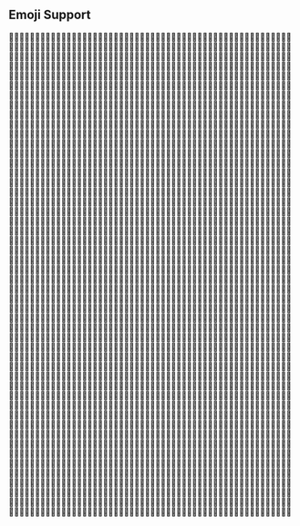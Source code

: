 



## Emoji Support

🤡🤡🤡🤡🤡🤡🤡🤡🤡🤡🤡🤡🤡🤡🤡🤡🤡🤡🤡🤡🤡🤡🤡🤡🤡🤡🤡🤡🤡🤡🤡🤡🤡🤡🤡🤡🤡🤡🤡🤡🤡🤡🤡🤡🤡🤡🤡🤡🤡🤡🤡🤡🤡🤡🤡🤡🤡🤡🤡🤡🤡🤡🤡🤡🤡🤡🤡🤡🤡🤡🤡🤡🤡🤡🤡🤡🤡🤡🤡🤡🤡🤡🤡🤡🤡🤡🤡🤡🤡🤡🤡🤡🤡🤡🤡🤡🤡🤡🤡🤡🤡🤡🤡🤡🤡🤡🤡🤡🤡🤡🤡🤡🤡🤡🤡🤡🤡🤡🤡🤡🤡🤡🤡🤡🤡🤡🤡🤡🤡🤡🤡🤡🤡🤡🤡🤡🤡🤡🤡🤡🤡🤡🤡🤡🤡🤡🤡🤡🤡🤡🤡🤡🤡🤡🤡🤡🤡🤡🤡🤡🤡🤡🤡🤡🤡🤡🤡🤡🤡🤡🤡🤡🤡🤡🤡🤡🤡🤡🤡🤡🤡🤡🤡🤡🤡🤡🤡🤡🤡🤡🤡🤡🤡🤡🤡🤡🤡🤡🤡🤡🤡🤡🤡🤡🤡🤡🤡🤡🤡🤡🤡🤡🤡🤡🤡🤡🤡🤡🤡🤡🤡🤡🤡🤡🤡🤡🤡🤡🤡🤡🤡🤡🤡🤡🤡🤡🤡🤡🤡🤡🤡🤡🤡🤡🤡🤡🤡🤡🤡🤡🤡🤡🤡🤡🤡🤡🤡🤡🤡🤡🤡🤡🤡🤡🤡🤡🤡🤡🤡🤡🤡🤡🤡🤡🤡🤡🤡🤡🤡🤡🤡🤡🤡🤡🤡🤡🤡🤡🤡🤡🤡🤡🤡🤡🤡🤡🤡🤡🤡🤡🤡🤡🤡🤡🤡🤡🤡🤡🤡🤡🤡🤡🤡🤡🤡🤡🤡🤡🤡🤡🤡🤡🤡🤡🤡🤡🤡🤡🤡🤡🤡🤡🤡🤡🤡🤡🤡🤡🤡🤡🤡🤡🤡🤡🤡🤡🤡🤡🤡🤡🤡🤡🤡🤡🤡🤡🤡🤡🤡🤡🤡🤡🤡🤡🤡🤡🤡🤡🤡🤡🤡🤡🤡🤡🤡🤡🤡🤡🤡🤡🤡🤡🤡🤡🤡🤡🤡🤡🤡🤡🤡🤡🤡🤡🤡🤡🤡🤡🤡🤡🤡🤡🤡🤡🤡🤡🤡🤡🤡🤡🤡🤡🤡🤡🤡🤡🤡🤡🤡🤡🤡🤡🤡🤡🤡🤡🤡🤡🤡🤡🤡🤡🤡🤡🤡🤡🤡🤡🤡🤡🤡🤡🤡🤡🤡🤡🤡🤡🤡🤡🤡🤡🤡🤡🤡🤡🤡🤡🤡🤡🤡🤡🤡🤡🤡🤡🤡🤡🤡🤡🤡🤡🤡🤡🤡🤡🤡🤡🤡🤡🤡🤡🤡🤡🤡🤡🤡🤡🤡🤡🤡🤡🤡🤡🤡🤡🤡🤡🤡🤡🤡🤡🤡🤡🤡🤡🤡🤡🤡🤡🤡🤡🤡🤡🤡🤡🤡🤡🤡🤡🤡🤡🤡🤡🤡🤡🤡🤡🤡🤡🤡🤡🤡🤡🤡🤡🤡🤡🤡🤡🤡🤡🤡🤡🤡🤡🤡🤡🤡🤡🤡🤡🤡🤡🤡🤡🤡🤡🤡🤡🤡🤡🤡🤡🤡🤡🤡🤡🤡🤡🤡🤡🤡🤡🤡🤡🤡🤡🤡🤡🤡🤡🤡🤡🤡🤡🤡🤡🤡🤡🤡🤡🤡🤡🤡🤡🤡🤡🤡🤡🤡🤡🤡🤡🤡🤡🤡🤡🤡🤡🤡🤡🤡🤡🤡🤡🤡🤡🤡🤡🤡🤡🤡🤡🤡🤡🤡🤡🤡🤡🤡🤡🤡🤡🤡🤡🤡🤡🤡🤡🤡🤡🤡🤡🤡🤡🤡🤡🤡🤡🤡🤡🤡🤡🤡🤡🤡🤡🤡🤡🤡🤡🤡🤡🤡🤡🤡🤡🤡🤡🤡🤡🤡🤡🤡🤡🤡🤡🤡🤡🤡🤡🤡🤡🤡🤡🤡🤡🤡🤡🤡🤡🤡🤡🤡🤡🤡🤡🤡🤡🤡🤡🤡🤡🤡🤡🤡🤡🤡🤡🤡🤡🤡🤡🤡🤡🤡🤡🤡🤡🤡🤡🤡🤡🤡🤡🤡🤡🤡🤡🤡🤡🤡🤡🤡🤡🤡🤡🤡🤡🤡🤡🤡🤡🤡🤡🤡🤡🤡🤡🤡🤡🤡🤡🤡🤡🤡🤡🤡🤡🤡🤡🤡🤡🤡🤡🤡🤡🤡🤡🤡🤡🤡🤡🤡🤡🤡🤡🤡🤡🤡🤡🤡🤡🤡🤡🤡🤡🤡🤡🤡🤡🤡🤡🤡🤡🤡🤡🤡🤡🤡🤡🤡🤡🤡🤡🤡🤡🤡🤡🤡🤡🤡🤡🤡🤡🤡🤡🤡🤡🤡🤡🤡🤡🤡🤡🤡🤡🤡🤡🤡🤡🤡🤡🤡🤡🤡🤡🤡🤡🤡🤡🤡🤡🤡🤡🤡🤡🤡🤡🤡🤡🤡🤡🤡🤡🤡🤡🤡🤡🤡🤡🤡🤡🤡🤡🤡🤡🤡🤡🤡🤡🤡🤡🤡🤡🤡🤡🤡🤡🤡🤡🤡🤡🤡🤡🤡🤡🤡🤡🤡🤡🤡🤡🤡🤡🤡🤡🤡🤡🤡🤡🤡🤡🤡🤡🤡🤡🤡🤡🤡🤡🤡🤡🤡🤡🤡🤡🤡🤡🤡🤡🤡🤡🤡🤡🤡🤡🤡🤡🤡🤡🤡🤡🤡🤡🤡🤡🤡🤡🤡🤡🤡🤡🤡🤡🤡🤡🤡🤡🤡🤡🤡🤡🤡🤡🤡🤡🤡🤡🤡🤡🤡🤡🤡🤡🤡🤡🤡🤡🤡🤡🤡🤡🤡🤡🤡🤡🤡🤡🤡🤡🤡🤡🤡🤡🤡🤡🤡🤡🤡🤡🤡🤡🤡🤡🤡🤡🤡🤡🤡🤡🤡🤡🤡🤡🤡🤡🤡🤡🤡🤡🤡🤡🤡🤡🤡🤡🤡🤡🤡🤡🤡🤡🤡🤡🤡🤡🤡🤡🤡🤡🤡🤡🤡🤡🤡🤡🤡🤡🤡🤡🤡🤡🤡🤡🤡🤡🤡🤡🤡🤡🤡🤡🤡🤡🤡🤡🤡🤡🤡🤡🤡🤡🤡🤡🤡🤡🤡🤡🤡🤡🤡🤡🤡🤡🤡🤡🤡🤡🤡🤡🤡🤡🤡🤡🤡🤡🤡🤡🤡🤡🤡🤡🤡🤡🤡🤡🤡🤡🤡🤡🤡🤡🤡🤡🤡🤡🤡🤡🤡🤡🤡🤡🤡🤡🤡🤡🤡🤡🤡🤡🤡🤡🤡🤡🤡🤡🤡🤡🤡🤡🤡🤡🤡🤡🤡🤡🤡🤡🤡🤡🤡🤡🤡🤡🤡🤡🤡🤡🤡🤡🤡🤡🤡🤡🤡🤡🤡🤡🤡🤡🤡🤡🤡🤡🤡🤡🤡🤡🤡🤡🤡🤡🤡🤡🤡🤡🤡🤡🤡🤡🤡🤡🤡🤡🤡🤡🤡🤡🤡🤡🤡🤡🤡🤡🤡🤡🤡🤡🤡🤡🤡🤡🤡🤡🤡🤡🤡🤡🤡🤡🤡🤡🤡🤡🤡🤡🤡🤡🤡🤡🤡🤡🤡🤡🤡🤡🤡🤡🤡🤡🤡🤡🤡🤡🤡🤡🤡🤡🤡🤡🤡🤡🤡🤡🤡🤡🤡🤡🤡🤡🤡🤡🤡🤡🤡🤡🤡🤡🤡🤡🤡🤡🤡🤡🤡🤡🤡🤡🤡🤡🤡🤡🤡🤡🤡🤡🤡🤡🤡🤡🤡🤡🤡🤡🤡🤡🤡🤡🤡🤡🤡🤡🤡🤡🤡🤡🤡🤡🤡🤡🤡🤡🤡🤡🤡🤡🤡🤡🤡🤡🤡🤡🤡🤡🤡🤡🤡🤡🤡🤡🤡🤡🤡🤡🤡🤡🤡🤡🤡🤡🤡🤡🤡🤡🤡🤡🤡🤡🤡🤡🤡🤡🤡🤡🤡🤡🤡🤡🤡🤡🤡🤡🤡🤡🤡🤡🤡🤡🤡🤡🤡🤡🤡🤡🤡🤡🤡🤡🤡🤡🤡🤡🤡🤡🤡🤡🤡🤡🤡🤡🤡🤡🤡🤡🤡🤡🤡🤡🤡🤡🤡🤡🤡🤡🤡🤡🤡🤡🤡🤡🤡🤡🤡🤡🤡🤡🤡🤡🤡🤡🤡🤡🤡🤡🤡🤡🤡🤡🤡🤡🤡🤡🤡🤡🤡🤡🤡🤡🤡🤡🤡🤡🤡🤡🤡🤡🤡🤡🤡🤡🤡🤡🤡🤡🤡🤡🤡🤡🤡🤡🤡🤡🤡🤡🤡🤡🤡🤡🤡🤡🤡🤡🤡🤡🤡🤡🤡🤡🤡🤡🤡🤡🤡🤡🤡🤡🤡🤡🤡🤡🤡🤡🤡🤡🤡🤡🤡🤡🤡🤡🤡🤡🤡🤡🤡🤡🤡🤡🤡🤡🤡🤡🤡🤡🤡🤡🤡🤡🤡🤡🤡🤡🤡🤡🤡🤡🤡🤡🤡🤡🤡🤡🤡🤡🤡🤡🤡🤡🤡🤡🤡🤡🤡🤡🤡🤡🤡🤡🤡🤡🤡🤡🤡🤡🤡🤡🤡🤡🤡🤡🤡🤡🤡🤡🤡🤡🤡🤡🤡🤡🤡🤡🤡🤡🤡🤡🤡🤡🤡🤡🤡🤡🤡🤡🤡🤡🤡🤡🤡🤡🤡🤡🤡🤡🤡🤡🤡🤡🤡🤡🤡🤡🤡🤡🤡🤡🤡🤡🤡🤡🤡🤡🤡🤡🤡🤡🤡🤡🤡🤡🤡🤡🤡🤡🤡🤡🤡🤡🤡🤡🤡🤡🤡🤡🤡🤡🤡🤡🤡🤡🤡🤡🤡🤡🤡🤡🤡🤡🤡🤡🤡🤡🤡🤡🤡🤡🤡🤡🤡🤡🤡🤡🤡🤡🤡🤡🤡🤡🤡🤡🤡🤡🤡🤡🤡🤡🤡🤡🤡🤡🤡🤡🤡🤡🤡🤡🤡🤡🤡🤡🤡🤡🤡🤡🤡🤡🤡🤡🤡🤡🤡🤡🤡🤡🤡🤡🤡🤡🤡🤡🤡🤡🤡🤡🤡🤡🤡🤡🤡🤡🤡🤡🤡🤡🤡🤡🤡🤡🤡🤡🤡🤡🤡🤡🤡🤡🤡🤡🤡🤡🤡🤡🤡🤡🤡🤡🤡🤡🤡🤡🤡🤡🤡🤡🤡🤡🤡🤡🤡🤡🤡🤡🤡🤡🤡🤡🤡🤡🤡🤡🤡🤡🤡🤡🤡🤡🤡🤡🤡🤡🤡🤡🤡🤡🤡🤡🤡🤡🤡🤡🤡🤡🤡🤡🤡🤡🤡🤡🤡🤡🤡🤡🤡🤡🤡🤡🤡🤡🤡🤡🤡🤡🤡🤡🤡🤡🤡🤡🤡🤡🤡🤡🤡🤡🤡🤡🤡🤡🤡🤡🤡🤡🤡🤡🤡🤡🤡🤡🤡🤡🤡🤡🤡🤡🤡🤡🤡🤡🤡🤡🤡🤡🤡🤡🤡🤡🤡🤡🤡🤡🤡🤡🤡🤡🤡🤡🤡🤡🤡🤡🤡🤡🤡🤡🤡🤡🤡🤡🤡🤡🤡🤡🤡🤡🤡🤡🤡🤡🤡🤡🤡🤡🤡🤡🤡🤡🤡🤡🤡🤡🤡🤡🤡🤡🤡🤡🤡🤡🤡🤡🤡🤡🤡🤡🤡🤡🤡🤡🤡🤡🤡🤡🤡🤡🤡🤡🤡🤡🤡🤡🤡🤡🤡🤡🤡🤡🤡🤡🤡🤡🤡🤡🤡🤡🤡🤡🤡🤡🤡🤡🤡🤡🤡🤡🤡🤡🤡🤡🤡🤡🤡🤡🤡🤡🤡🤡🤡🤡🤡🤡🤡🤡🤡🤡🤡🤡🤡🤡🤡🤡🤡🤡🤡🤡🤡🤡🤡🤡🤡🤡🤡🤡🤡🤡🤡🤡🤡🤡🤡🤡🤡🤡🤡🤡🤡🤡🤡🤡🤡🤡🤡🤡🤡🤡🤡🤡🤡🤡🤡🤡🤡🤡🤡🤡🤡🤡🤡🤡🤡🤡🤡🤡🤡🤡🤡🤡🤡🤡🤡🤡🤡🤡🤡🤡🤡🤡🤡🤡🤡🤡🤡🤡🤡🤡🤡🤡🤡🤡🤡🤡🤡🤡🤡🤡🤡🤡🤡🤡🤡🤡🤡🤡🤡🤡🤡🤡🤡🤡🤡🤡🤡🤡🤡🤡🤡🤡🤡🤡🤡🤡🤡🤡🤡🤡🤡🤡🤡🤡🤡🤡🤡🤡🤡🤡🤡🤡🤡🤡🤡🤡🤡🤡🤡🤡🤡🤡🤡🤡🤡🤡🤡🤡🤡🤡🤡🤡🤡🤡🤡🤡🤡🤡🤡🤡🤡🤡🤡🤡🤡🤡🤡🤡🤡🤡🤡🤡🤡🤡🤡🤡🤡🤡🤡🤡🤡🤡🤡🤡🤡🤡🤡🤡🤡🤡🤡🤡🤡🤡🤡🤡🤡🤡🤡🤡🤡🤡🤡🤡🤡🤡🤡🤡🤡🤡🤡🤡🤡🤡🤡🤡🤡🤡🤡🤡🤡🤡🤡🤡🤡🤡🤡🤡🤡🤡🤡🤡🤡🤡🤡🤡🤡🤡🤡🤡🤡🤡🤡🤡🤡🤡🤡🤡🤡🤡🤡🤡🤡🤡🤡🤡🤡🤡🤡🤡🤡🤡🤡🤡🤡🤡🤡🤡🤡🤡🤡🤡🤡🤡🤡🤡🤡🤡🤡🤡🤡🤡🤡🤡🤡🤡🤡🤡🤡🤡🤡🤡🤡🤡🤡🤡🤡🤡🤡🤡🤡🤡🤡🤡🤡🤡🤡🤡🤡🤡🤡🤡🤡🤡🤡🤡🤡🤡🤡🤡🤡🤡🤡🤡🤡🤡🤡🤡🤡🤡🤡🤡🤡🤡🤡🤡🤡🤡🤡🤡🤡🤡🤡🤡🤡🤡🤡🤡🤡🤡🤡🤡🤡🤡🤡🤡🤡🤡🤡🤡🤡🤡🤡🤡🤡🤡🤡🤡🤡🤡🤡🤡🤡🤡🤡🤡🤡🤡🤡🤡🤡🤡🤡🤡🤡🤡🤡🤡🤡🤡🤡🤡🤡🤡🤡🤡🤡🤡🤡🤡🤡🤡🤡🤡🤡🤡🤡🤡🤡🤡🤡🤡🤡🤡🤡🤡🤡🤡🤡🤡🤡🤡🤡🤡🤡🤡🤡🤡🤡🤡🤡🤡🤡🤡🤡🤡🤡🤡🤡🤡🤡🤡🤡🤡🤡🤡🤡🤡🤡🤡🤡🤡🤡🤡🤡🤡🤡🤡🤡🤡🤡🤡🤡🤡🤡🤡🤡🤡🤡🤡🤡🤡🤡🤡🤡🤡🤡🤡🤡🤡🤡🤡🤡🤡🤡🤡🤡🤡🤡🤡🤡🤡🤡🤡🤡🤡🤡🤡🤡🤡🤡🤡🤡🤡🤡🤡🤡🤡🤡🤡🤡🤡🤡🤡🤡🤡🤡🤡🤡🤡🤡🤡🤡🤡🤡🤡🤡🤡🤡🤡🤡🤡🤡🤡🤡🤡🤡🤡🤡🤡🤡🤡🤡🤡🤡🤡🤡🤡🤡🤡🤡🤡🤡🤡🤡🤡🤡🤡🤡🤡🤡🤡🤡🤡🤡🤡🤡🤡🤡🤡🤡🤡🤡🤡🤡🤡🤡🤡🤡🤡🤡🤡🤡🤡🤡🤡🤡🤡🤡🤡🤡🤡🤡🤡🤡🤡🤡🤡🤡🤡🤡🤡🤡🤡🤡🤡🤡🤡🤡🤡🤡🤡🤡🤡🤡🤡🤡🤡🤡🤡🤡🤡🤡🤡🤡🤡🤡🤡🤡🤡🤡🤡🤡🤡🤡🤡🤡🤡🤡🤡🤡🤡🤡🤡🤡🤡🤡🤡🤡🤡🤡🤡🤡🤡🤡🤡🤡🤡🤡🤡🤡🤡🤡🤡🤡🤡🤡🤡🤡🤡🤡🤡🤡🤡🤡🤡🤡🤡🤡🤡🤡🤡🤡🤡🤡🤡🤡🤡🤡🤡🤡🤡🤡🤡🤡🤡🤡🤡🤡🤡🤡🤡🤡🤡🤡🤡🤡🤡🤡🤡🤡🤡🤡🤡🤡🤡🤡🤡🤡🤡🤡🤡🤡🤡🤡🤡🤡🤡🤡🤡🤡🤡🤡🤡